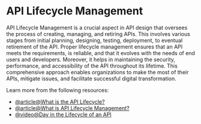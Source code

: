 # API Lifecycle Management

API Lifecycle Management is a crucial aspect in API design that oversees the process of creating, managing, and retiring APIs. This involves various stages from initial planning, designing, testing, deployment, to eventual retirement of the API. Proper lifecycle management ensures that an API meets the requirements, is reliable, and that it evolves with the needs of end users and developers. Moreover, it helps in maintaining the security, performance, and accessibility of the API throughout its lifetime. This comprehensive approach enables organizations to make the most of their APIs, mitigate issues, and facilitate successful digital transformation.

Learn more from the following resources:

- [@article@What is the API Lifecycle?](https://www.postman.com/api-platform/api-lifecycle/)
- [@article@What is API Lifecycle Management?](https://swagger.io/blog/api-strategy/what-is-api-lifecycle-management/)
- [@video@Day in the Lifecycle of an API](https://www.youtube.com/watch?v=VxY_cz0VQXE)
